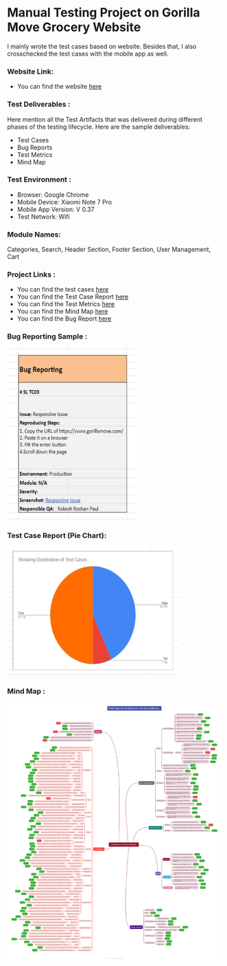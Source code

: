 # Manual Testing Project on Gorilla Move Grocery Website

I mainly wrote the test cases based on website. Besides that, I also crosschecked the test cases with the mobile app as well.

### Website Link:
- You can find the website [here](https://www.gorillamove.com/)

### Test Deliverables :
Here mention all the Test Artifacts that was delivered during different phases of the testing lifecycle.
Here are the sample deliverables:

- Test Cases
- Bug Reports
- Test Metrics
- Mind Map

### Test Environment : 
- Browser: Google Chrome 
- Mobile Device: Xiaomi Note 7 Pro
- Mobile App Version: V 0.37
- Test Network: Wifi

### Module Names: 
Categories, Search, Header Section, Footer Section, User Management, Cart

### Project Links :
- You can find the test cases [here](https://docs.google.com/spreadsheets/d/1XdZ6A6kQ1RetJ5HoqL63Ja5C03ZZ6L33HBT6hjSa0XQ/edit?usp=sharing)
- You can find the Test Case Report [here](https://docs.google.com/spreadsheets/d/1XdZ6A6kQ1RetJ5HoqL63Ja5C03ZZ6L33HBT6hjSa0XQ/edit?usp=sharing)
- You can find the Test Metrics [here](https://docs.google.com/spreadsheets/d/1XdZ6A6kQ1RetJ5HoqL63Ja5C03ZZ6L33HBT6hjSa0XQ/edit?usp=sharing)
- You can find the Mind Map [here](https://github.com/Rakesh6430/Manual_Testing_Project_on_Gorilla_Move_Grocery/blob/main/Gorillamove_Grocery%20Delivery.png)
- You can find the Bug Report [here](https://docs.google.com/spreadsheets/d/1XdZ6A6kQ1RetJ5HoqL63Ja5C03ZZ6L33HBT6hjSa0XQ/edit?usp=sharing)

### Bug Reporting Sample :

<img src= "https://github.com/Rakesh6430/Manual_Testing_Project_on_Gorilla_Move_Grocery/blob/main/Bug%20Report%20Sample.jpg" height = "400" width="300" >

### Test Case Report (Pie Chart):

<img src= "https://github.com/Rakesh6430/Manual_Testing_Project_on_Gorilla_Move_Grocery/blob/main/Test%20Case%20Report%20Pie%20Chart.jpg" height = "300" width="400" >

### Mind Map :

<img src= "https://github.com/Rakesh6430/Manual_Testing_Project_on_Gorilla_Move_Grocery/blob/main/Gorillamove_Grocery%20Delivery.png" height = "600" width="500" >
